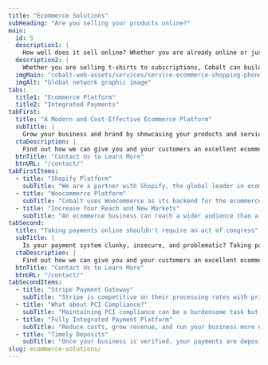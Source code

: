```yaml
---
title: "Ecommerce Solutions"
subHeading: "Are you selling your products online?"
main:
  id: 5
  description1: |
    How well does it sell online? Whether you are already online or just starting out, Cobalt Web Technologies can help bring your business online and reach a wider customer base. We can build your ecommerce website to showcase your brand and products exactly how you want.
  description2: |
    Whether you are selling t-shirts to subscriptions, Cobalt can build your ecommerce solution today. We have the right solutions to make it easy to take your ecommerce site to the next level.
  imgMain: "cobalt-web-assets/services/service-ecommerce-shopping-phone.avif"
  imgAlt: "Global network graphic image"
tabs:
  title1: "Ecommerce Platform"
  title2: "Integrated Payments"
tabFirst:
  title: "A Modern and Cost-Effective Ecommerce Platform"
  subTitle: |
    Grow your business and brand by showcasing your products and services online. We can design and build your online storefront to your exact needs.
  ctaDescription: |
    Find out how we can give you and your customers an excellent ecommerce shopping experience.
  btnTitle: "Contact Us to Learn More"
  btnURL: "/contact/"
tabFirstItems:
  - title: "Shopify Platform"
    subTitle: "We are a partner with Shopify, the global leader in ecommerce. Leveraging the power of Shopify whose platform is omnichannel. From a brick-and-mortar store to online, you can have a unified experience with easy-to-use system. Shopify has integrations for both in-person point of sale (POS) and ecommerce. Managing inventory, advanced sales reporting, integrated payment solutions, and secure system with Shopify makes running your online business smooth and easy."
  - title: "Woocommerce Platform"
    subTitle: "Cobalt uses Woocommerce as its backend for the ecommerce platform that integrates with WordPress. It has an easy to use interface to manage inventory, orders, product images, and everything else you could need for an online store."
  - title: "Increase Your Reach and New Markets"
    subTitle: "An ecommerce business can reach a wider audience than a physical store alone. You can sell your products to customers all over the world without the need for a physical presence in every location. Integration with shipping partners and logistics companies allows you to ship your online orders across the globe."
tabSecond:
  title: "Taking payments online shouldn't require an act of congress"
  subTitle: |
    Is your payment system clunky, insecure, and problematic? Taking payments online can be complicated, but it doesn't have to be. We partner with Stripe, the world's leading online payment processor, to handle all the complication of integrating a payment gateway for your ecommerce website.
  ctaDescription: |
    Find out how we can give you and your customers an excellent ecommerce shopping experience.
  btnTitle: "Contact Us to Learn More"
  btnURL: "/contact/"
tabSecondItems:
  - title: "Stripe Payment Gateway"
    subTitle: "Stripe is competitive on their processing rates with pricing at 2.9% + $0.30 per transaction and for high volume customers there may be further discounts. There are no hidden fees so you know exactly what you pay per transaction."
  - title: "What about PCI Compliance?"
    subTitle: "Maintaining PCI compliance can be a burdensome task but is required when taking electronic payments. Stripe analyzes your integration method and advises you on how to reduce your compliance burden. Stripe will notify you ahead of time if a growing transaction volume will require a change in how you validate compliance."
  - title: "Fully Integrated Payment Platform"
    subTitle: "Reduce costs, grow revenue, and run your business more efficiently on a fully integrated platform. Use Stripe to handle all of your payments-related needs, manage revenue operations, and launch (or invent) new business models. "
  - title: "Timely Deposits"
    subTitle: "Once your business is verified, your payments are deposited into your bank account the next banking business day. Run your business knowing your payments will arrive on time and not worry about cash flow."
slug: ecommerce-solutions/
---
```

